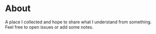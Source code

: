 # About

A place I collected and hope to share what I understand from something. Feel free to open issues or add some notes.